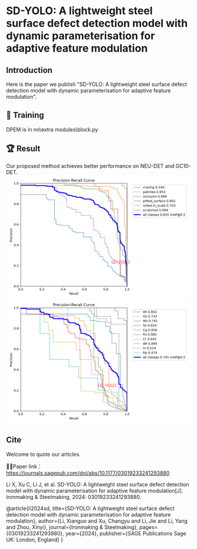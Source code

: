 # SD-YOLO: A lightweight steel surface defect detection model with dynamic parameterisation for adaptive feature modulation
## Introduction
Here is the paper we publish "SD-YOLO: A lightweight steel surface defect detection model with dynamic parameterisation for adaptive feature modulation".

## 🚀 Training
DPEM is in nn\extra modules\block.py

## :trophy: Result
Our proposed method achieves better performance on NEU-DET and GC10-DET.
<img src="assets/pr1.png">
<img src="assets/pr2.png">

## Cite
Welcome to quote our articles.

🔗🔗Paper link：https://journals.sagepub.com/doi/abs/10.1177/03019233241293880

Li X, Xu C, Li J, et al. SD-YOLO: A lightweight steel surface defect detection model with dynamic parameterisation for adaptive feature modulation[J]. Ironmaking & Steelmaking, 2024: 03019233241293880.

@article{li2024sd,
  title={SD-YOLO: A lightweight steel surface defect detection model with dynamic parameterisation for adaptive feature modulation},
  author={Li, Xianguo and Xu, Changyu and Li, Jie and Li, Yang and Zhou, Xinyi},
  journal={Ironmaking \& Steelmaking},
  pages={03019233241293880},
  year={2024},
  publisher={SAGE Publications Sage UK: London, England}
}
